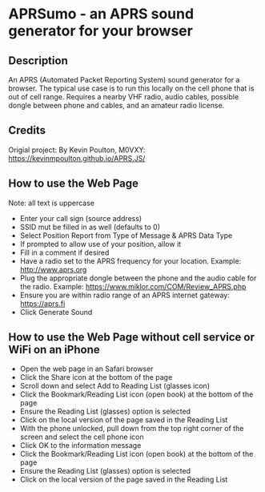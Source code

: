 # APRSumo - an APRS sound generator for your browser

## Description
An APRS (Automated Packet Reporting System) sound generator for a browser.  The typical use case is to run this locally on the cell phone that is out of cell range.  Requires a nearby VHF radio, audio cables, possible dongle between phone and cables, and an amateur radio license.

## Credits
Origial project: By Kevin Poulton, M0VXY: https://kevinmpoulton.github.io/APRS.JS/

## How to use the Web Page
Note: all text is uppercase
* Enter your call sign (source address)
* SSID mut be filled in as well (defaults to 0)
* Select Position Report from Type of Message & APRS Data Type
* If prompted to allow use of your position, allow it
* Fill in a comment if desired
* Have a radio set to the APRS frequency for your location. Example: http://www.aprs.org
* Plug the appropriate dongle between the phone and the audio cable for the radio. Example: https://www.miklor.com/COM/Review_APRS.php
* Ensure you are within radio range of an APRS internet gateway: https://aprs.fi
* Click Generate Sound

## How to use the Web Page without cell service or WiFi on an iPhone
* Open the web page in an Safari browser
* Click the Share icon at the bottom of the page
* Scroll down and select Add to Reading List (glasses icon)
* Click the Bookmark/Reading List icon (open book) at the bottom of the page
* Ensure the Reading List (glasses) option is selected
* Click on the local version of the page saved in the Reading List
* With the phone unlocked, pull down from the top right corner of the screen and select the cell phone icon
* Click OK to the information message
* Click the Bookmark/Reading List icon (open book) at the bottom of the page
* Ensure the Reading List (glasses) option is selected
* Click on the local version of the page saved in the Reading List
